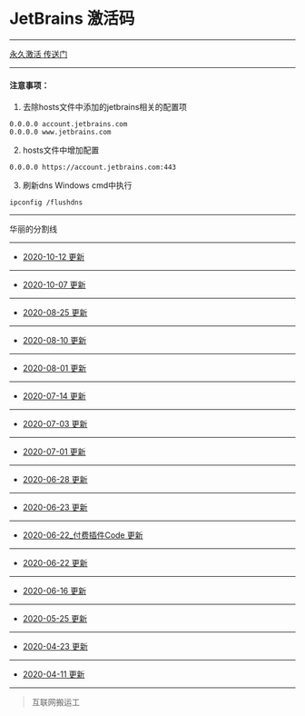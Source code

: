 # JetBrains 激活码

------

[永久激活 传送门](creak/README.md)

------


#### 注意事项：

1. 去除hosts文件中添加的jetbrains相关的配置项
```ssh
0.0.0.0 account.jetbrains.com
0.0.0.0 www.jetbrains.com
```
2. hosts文件中增加配置
```ssh
0.0.0.0 https://account.jetbrains.com:443
```
3. 刷新dns
Windows cmd中执行
```ssh
ipconfig /flushdns
```

------

华丽的分割线

------

- [2020-10-12 更新](licenses/2020-10-12.md)


------

- [2020-10-07 更新](licenses/2020-10-07.md)

------

- [2020-08-25 更新](licenses/2020-08-25.md)

------

- [2020-08-10 更新](licenses/2020-08-10.md)

------

- [2020-08-01 更新](licenses/2020-08-01.md)

------

- [2020-07-14 更新](licenses/2020-07-14.md)

------

- [2020-07-03 更新](licenses/2020-07-03.md)

------

- [2020-07-01 更新](licenses/2020-07-01.md)

------

- [2020-06-28 更新](licenses/2020-06-28.md)

------

- [2020-06-23 更新](licenses/2020-06-23.md)

------

- [2020-06-22_付费插件Code 更新](licenses/2020-06-22_付费插件Code.md)

------

- [2020-06-22 更新](licenses/2020-06-22.md)

------

- [2020-06-16 更新](licenses/2020-06-16.md)

------

- [2020-05-25 更新](licenses/2020-05-25.md)

------

- [2020-04-23 更新](licenses/2020-04-23.md)

------

- [2020-04-11 更新](licenses/2020-04-11.md)

------

> 互联网搬运工

